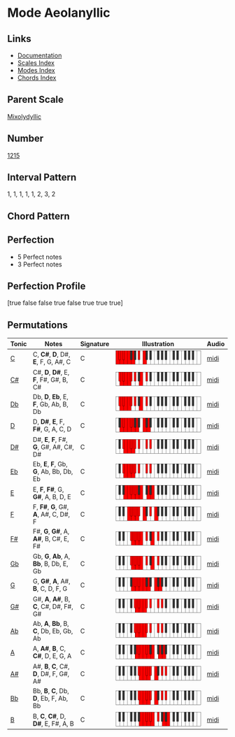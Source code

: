 # Mode Aeolanyllic

## Links

- [Documentation](README.md)
- [Scales Index](Scales.md)
- [Modes Index](Modes.md)
- [Chords Index](Chords.md)

## Parent Scale

[Mixolydyllic](ScaleMixolydyllic.md)

## Number

[1215](https://ianring.com/musictheory/scales/1215)

## Interval Pattern

1, 1, 1, 1, 1, 2, 3, 2

## Chord Pattern



## Perfection

- 5 Perfect notes
- 3 Perfect notes

## Perfection Profile

[true false false true false true true true]

## Permutations

| Tonic | Notes | Signature | Illustration | Audio |
|-------|-------|-----------|--------------|-------|
| [C](ModeCNaturalAeolanyllic.md) | C, **C#**, **D**, D#, **E**, F, G, A#, C | C | ![CNaturalAeolanyllic](ModeCNaturalAeolanyllic.png) | [midi](https://github.com/edipermadi/music/blob/main/docs/ModeCNaturalAeolanyllic.mid?raw=true) |
| [C#](ModeCSharpAeolanyllic.md) | C#, **D**, **D#**, E, **F**, F#, G#, B, C# | C | ![CSharpAeolanyllic](ModeCSharpAeolanyllic.png) | [midi](https://github.com/edipermadi/music/blob/main/docs/ModeCSharpAeolanyllic.mid?raw=true) |
| [Db](ModeDFlatAeolanyllic.md) | Db, **D**, **Eb**, E, **F**, Gb, Ab, B, Db | C | ![DFlatAeolanyllic](ModeDFlatAeolanyllic.png) | [midi](https://github.com/edipermadi/music/blob/main/docs/ModeDFlatAeolanyllic.mid?raw=true) |
| [D](ModeDNaturalAeolanyllic.md) | D, **D#**, **E**, F, **F#**, G, A, C, D | C | ![DNaturalAeolanyllic](ModeDNaturalAeolanyllic.png) | [midi](https://github.com/edipermadi/music/blob/main/docs/ModeDNaturalAeolanyllic.mid?raw=true) |
| [D#](ModeDSharpAeolanyllic.md) | D#, **E**, **F**, F#, **G**, G#, A#, C#, D# | C | ![DSharpAeolanyllic](ModeDSharpAeolanyllic.png) | [midi](https://github.com/edipermadi/music/blob/main/docs/ModeDSharpAeolanyllic.mid?raw=true) |
| [Eb](ModeEFlatAeolanyllic.md) | Eb, **E**, **F**, Gb, **G**, Ab, Bb, Db, Eb | C | ![EFlatAeolanyllic](ModeEFlatAeolanyllic.png) | [midi](https://github.com/edipermadi/music/blob/main/docs/ModeEFlatAeolanyllic.mid?raw=true) |
| [E](ModeENaturalAeolanyllic.md) | E, **F**, **F#**, G, **G#**, A, B, D, E | C | ![ENaturalAeolanyllic](ModeENaturalAeolanyllic.png) | [midi](https://github.com/edipermadi/music/blob/main/docs/ModeENaturalAeolanyllic.mid?raw=true) |
| [F](ModeFNaturalAeolanyllic.md) | F, **F#**, **G**, G#, **A**, A#, C, D#, F | C | ![FNaturalAeolanyllic](ModeFNaturalAeolanyllic.png) | [midi](https://github.com/edipermadi/music/blob/main/docs/ModeFNaturalAeolanyllic.mid?raw=true) |
| [F#](ModeFSharpAeolanyllic.md) | F#, **G**, **G#**, A, **A#**, B, C#, E, F# | C | ![FSharpAeolanyllic](ModeFSharpAeolanyllic.png) | [midi](https://github.com/edipermadi/music/blob/main/docs/ModeFSharpAeolanyllic.mid?raw=true) |
| [Gb](ModeGFlatAeolanyllic.md) | Gb, **G**, **Ab**, A, **Bb**, B, Db, E, Gb | C | ![GFlatAeolanyllic](ModeGFlatAeolanyllic.png) | [midi](https://github.com/edipermadi/music/blob/main/docs/ModeGFlatAeolanyllic.mid?raw=true) |
| [G](ModeGNaturalAeolanyllic.md) | G, **G#**, **A**, A#, **B**, C, D, F, G | C | ![GNaturalAeolanyllic](ModeGNaturalAeolanyllic.png) | [midi](https://github.com/edipermadi/music/blob/main/docs/ModeGNaturalAeolanyllic.mid?raw=true) |
| [G#](ModeGSharpAeolanyllic.md) | G#, **A**, **A#**, B, **C**, C#, D#, F#, G# | C | ![GSharpAeolanyllic](ModeGSharpAeolanyllic.png) | [midi](https://github.com/edipermadi/music/blob/main/docs/ModeGSharpAeolanyllic.mid?raw=true) |
| [Ab](ModeAFlatAeolanyllic.md) | Ab, **A**, **Bb**, B, **C**, Db, Eb, Gb, Ab | C | ![AFlatAeolanyllic](ModeAFlatAeolanyllic.png) | [midi](https://github.com/edipermadi/music/blob/main/docs/ModeAFlatAeolanyllic.mid?raw=true) |
| [A](ModeANaturalAeolanyllic.md) | A, **A#**, **B**, C, **C#**, D, E, G, A | C | ![ANaturalAeolanyllic](ModeANaturalAeolanyllic.png) | [midi](https://github.com/edipermadi/music/blob/main/docs/ModeANaturalAeolanyllic.mid?raw=true) |
| [A#](ModeASharpAeolanyllic.md) | A#, **B**, **C**, C#, **D**, D#, F, G#, A# | C | ![ASharpAeolanyllic](ModeASharpAeolanyllic.png) | [midi](https://github.com/edipermadi/music/blob/main/docs/ModeASharpAeolanyllic.mid?raw=true) |
| [Bb](ModeBFlatAeolanyllic.md) | Bb, **B**, **C**, Db, **D**, Eb, F, Ab, Bb | C | ![BFlatAeolanyllic](ModeBFlatAeolanyllic.png) | [midi](https://github.com/edipermadi/music/blob/main/docs/ModeBFlatAeolanyllic.mid?raw=true) |
| [B](ModeBNaturalAeolanyllic.md) | B, **C**, **C#**, D, **D#**, E, F#, A, B | C | ![BNaturalAeolanyllic](ModeBNaturalAeolanyllic.png) | [midi](https://github.com/edipermadi/music/blob/main/docs/ModeBNaturalAeolanyllic.mid?raw=true) |
